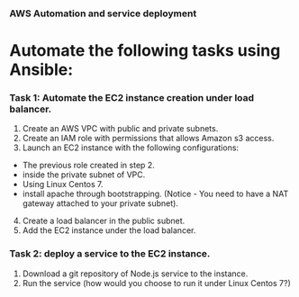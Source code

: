 ### AWS Automation and service deployment

# Automate the following tasks using Ansible:

### Task 1: Automate the EC2 instance creation under load balancer.

1. Create an AWS VPC with public and private subnets.
2. Create an IAM role with permissions that allows Amazon s3 access.
3. Launch an EC2 instance with the following configurations:
- The previous role created in step 2.
- inside the private subnet of VPC.
- Using Linux Centos 7.
- install apache through bootstrapping. (Notice -  You need to have a NAT gateway attached to your private subnet).
4. Create a load balancer in the public subnet.
5. Add the EC2 instance under the load balancer.

### Task 2: deploy a service to the EC2 instance.

1. Download a git repository of Node.js service to the instance.
2. Run the service (how would you choose to run it under Linux Centos 7?)
